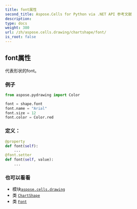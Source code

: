 ```yaml
---
title: font属性
second_title: Aspose.Cells for Python via .NET API 参考文献
description:
type: docs
weight: 380
url: /zh/aspose.cells.drawing/chartshape/font/
is_root: false
---
```

## font属性

代表形状的font。

### 例子

```python
from aspose.pydrawing import Color

font = shape.font
font.name = "Arial"
font.size = 12
font.color = Color.red

```
### 定义：
```python
@property
def font(self):
    ...
@font.setter
def font(self, value):
    ...
```

### 也可以看看
* 模块[`aspose.cells.drawing`](../../)
* 类 [`ChartShape`](/cells/python-net/zh/aspose.cells.drawing/chartshape)
* 类 [`Font`](/cells/python-net/zh/aspose.cells/font)
